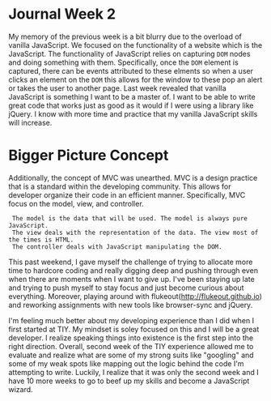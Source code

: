Journal Week 2 
===============

 
 My memory of the previous week is a bit blurry due to the overload of vanilla JavaScript. We focused on the functionality of a website which is the JavaScript. The functionality of JavaScript relies on capturing `DOM` nodes and doing something with them. Specifically, once the `DOM` element is captured, there can be events attributed to these elments so when a user clicks an element on the `DOM` this allows for the window to these pop an alert or takes the user to another page. Last week revealed that vanilla JavaScript is something I want to be a master of. I want to be able to write great code that works just as good as it would if I were using a library like jQuery. I know with more time and practice that my vanilla JavaScript skills will increase.
 
Bigger Picture Concept
======================

 Additionally, the concept of MVC was unearthed. MVC is a design practice that is a standard within the developing community. This allows for developer organize their code in an efficient manner. Specifically, MVC focus on the model, view, and controller.
 
     The model is the data that will be used. The model is always pure JavaScript. 
     The view deals with the representation of the data. The view most of the times is HTML.
     The controller deals with JavaScript manipulating the DOM.
     

This past weekend, I gave myself the challenge of trying to allocate more time to hardcore coding and really digging deep and pushing through even when there are moments when I want to give up. I've been staying up late and trying to push myself to stay focus and just become curious about everything. Moreover, playing around with flukeout(http://flukeout.github.io) and reworking assignments with new tools like browser-sync and jQuery. 


I'm feeling much better about my developing experience than I did when I first started at TIY. My mindset is soley focused on this and I will be a great developer. I realize speaking things into existence is the first step into the right direction. Overall, second week of the TIY experience allowed me to evaluate and realize what are some of my strong suits like "googling" and some of my weak spots like mapping out the logic behind the code I'm attempting to write. Luckily, I realize that it was only the second week and I have 10 more weeks to go to beef up my skills and become a JavaScript wizard.

